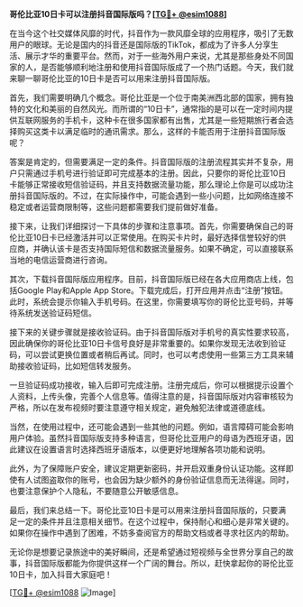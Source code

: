 **哥伦比亚10日卡可以注册抖音国际版吗？[[TG💪+ @esim1088](https://t.me/s/esim1088)]**

在当今这个社交媒体风靡的时代，抖音作为一款风靡全球的应用程序，吸引了无数用户的眼球。无论是国内的抖音还是国际版的TikTok，都成为了许多人分享生活、展示才华的重要平台。然而，对于一些海外用户来说，尤其是那些身处不同国家的人，是否能够顺利地注册和使用抖音国际版成了一个热门话题。今天，我们就来聊一聊哥伦比亚的10日卡是否可以用来注册抖音国际版。

首先，我们需要明确几个概念。哥伦比亚是一个位于南美洲西北部的国家，拥有独特的文化和美丽的自然风光。而所谓的“10日卡”，通常指的是可以在一定时间内提供互联网服务的手机卡，这种卡在很多国家都有出售，尤其是一些短期旅行者会选择购买这类卡以满足临时的通讯需求。那么，这样的卡能否用于注册抖音国际版呢？

答案是肯定的，但需要满足一定的条件。抖音国际版的注册流程其实并不复杂，用户只需通过手机号进行验证即可完成基本的注册。因此，只要你的哥伦比亚10日卡能够正常接收短信验证码，并且支持数据流量功能，那么理论上你是可以成功注册抖音国际版的。不过，在实际操作中，可能会遇到一些小问题，比如网络连接不稳定或者运营商限制等，这些问题都需要我们提前做好准备。

接下来，让我们详细探讨一下具体的步骤和注意事项。首先，你需要确保自己的哥伦比亚10日卡已经激活并可以正常使用。在购买卡片时，最好选择信誉较好的供应商，并确认该卡是否支持国际短信和数据流量服务。如果不确定，可以直接联系当地的电信运营商进行咨询。

其次，下载抖音国际版应用程序。目前，抖音国际版已经在各大应用商店上线，包括Google Play和Apple App Store。下载完成后，打开应用并点击“注册”按钮。此时，系统会提示你输入手机号码。在这里，你需要填写你的哥伦比亚号码，并等待系统发送验证码短信。

接下来的关键步骤就是接收验证码。由于抖音国际版对手机号的真实性要求较高，因此确保你的哥伦比亚10日卡信号良好是非常重要的。如果你发现无法收到验证码，可以尝试更换位置或者稍后再试。同时，也可以考虑使用一些第三方工具来辅助接收验证码，比如短信转发服务。

一旦验证码成功接收，输入后即可完成注册。注册完成后，你可以根据提示设置个人资料，上传头像，完善个人信息等。值得注意的是，抖音国际版对内容审核较为严格，所以在发布视频时要注意遵守相关规定，避免触犯法律或道德底线。

当然，在使用过程中，还可能会遇到一些其他的问题。例如，语言障碍可能会影响用户体验。虽然抖音国际版支持多种语言，但哥伦比亚用户的母语为西班牙语，因此建议在设置语言时选择西班牙语版本，以便更好地理解各项功能和说明。

此外，为了保障账户安全，建议定期更新密码，并开启双重身份认证功能。这样即使有人试图盗取你的账号，也会因为缺少额外的身份验证信息而无法得逞。同时，也要注意保护个人隐私，不要随意公开敏感信息。

最后，我们来总结一下。哥伦比亚10日卡是可以用来注册抖音国际版的，只要满足一定的条件并且注意相关细节。在这个过程中，保持耐心和细心是非常关键的。如果你在操作中遇到了困难，不妨多查阅官方的帮助文档或者寻求社区内的帮助。

无论你是想要记录旅途中的美好瞬间，还是希望通过短视频与全世界分享自己的故事，抖音国际版都能为你提供这样一个广阔的舞台。所以，赶快拿起你的哥伦比亚10日卡，加入抖音大家庭吧！

[[TG💪+ @esim1088](https://t.me/s/esim1088) ![Image](https://i.postimg.cc/4NQfJmqS/Snipaste-2025-05-13-00-14-12.png)]